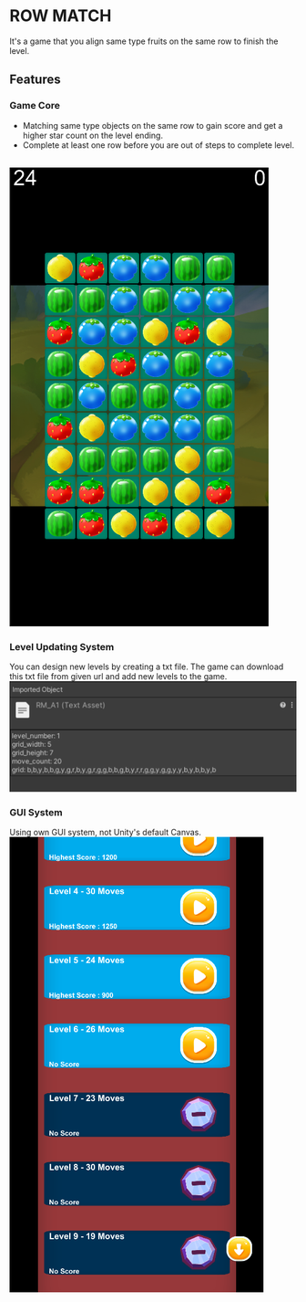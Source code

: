 # ROW MATCH
It's a game that you align same type fruits on the same row to finish the level.
<br />
## Features

### Game Core
- Matching same type objects on the same row to gain score and get a higher star count on the level ending. <br />
- Complete at least one row before you are out of steps to complete level.
  
<br /> ![Image 1](rowMatch_Game.PNG) <br />

### Level Updating System
You can design new levels by creating a txt file. The game can download this txt file from given url and add new levels to the game.
<br /> ![Image 2](rowMatch_LevelFileSample.PNG) <br />

### GUI System
Using own GUI system, not Unity's default Canvas.
<br /> ![Image 3](rowMatch_Menu.PNG)
